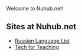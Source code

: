 Welcome to Nuhub.net!

## Sites at Nuhub.net

<ul class="tiles">
  <li><a href="https://russian-language-list.nuhub.net">
    Russian Language List</a>
    <br>
    </li>
  <li><a href="https://tech-for-teaching.nuhub.net">
    Tech for Teaching</a>
    <br>
    </li>
</ul>
